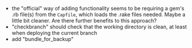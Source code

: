 * the "official" way of adding functionality seems to be requiring a gem's .rb file(s) from the `Capfile`, which loads the .rake files needed. Maybe a little bit cleaner. Are there further benefits to this approach?
* "checkbranch" should check that the working directory is clean, at least when deploying the current branch
* add "bundle_for_backup"
